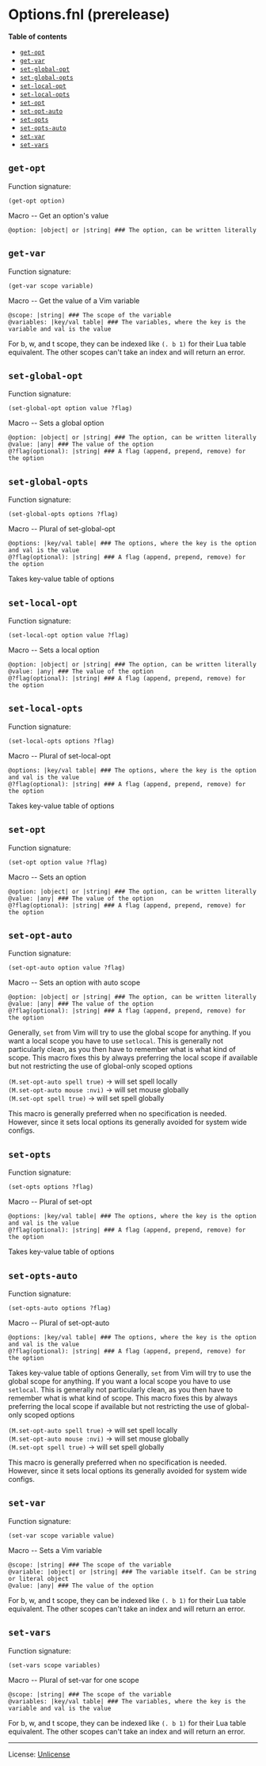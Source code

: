 # Options.fnl (prerelease)

**Table of contents**

- [`get-opt`](#get-opt)
- [`get-var`](#get-var)
- [`set-global-opt`](#set-global-opt)
- [`set-global-opts`](#set-global-opts)
- [`set-local-opt`](#set-local-opt)
- [`set-local-opts`](#set-local-opts)
- [`set-opt`](#set-opt)
- [`set-opt-auto`](#set-opt-auto)
- [`set-opts`](#set-opts)
- [`set-opts-auto`](#set-opts-auto)
- [`set-var`](#set-var)
- [`set-vars`](#set-vars)

## `get-opt`
Function signature:

```
(get-opt option)
```

Macro -- Get an option's value

```
@option: |object| or |string| ### The option, can be written literally
```

## `get-var`
Function signature:

```
(get-var scope variable)
```

Macro -- Get the value of a Vim variable

```
@scope: |string| ### The scope of the variable
@variables: |key/val table| ### The variables, where the key is the variable and val is the value
```

For b, w, and t scope, they can be indexed like `(. b 1)` for their
Lua table equivalent. The other scopes can't take an index and will
return an error.

## `set-global-opt`
Function signature:

```
(set-global-opt option value ?flag)
```

Macro -- Sets a global option

```
@option: |object| or |string| ### The option, can be written literally
@value: |any| ### The value of the option
@?flag(optional): |string| ### A flag (append, prepend, remove) for the option
```

## `set-global-opts`
Function signature:

```
(set-global-opts options ?flag)
```

Macro -- Plural of set-global-opt

```
@options: |key/val table| ### The options, where the key is the option and val is the value
@?flag(optional): |string| ### A flag (append, prepend, remove) for the option
```

Takes key-value table of options

## `set-local-opt`
Function signature:

```
(set-local-opt option value ?flag)
```

Macro -- Sets a local option

```
@option: |object| or |string| ### The option, can be written literally
@value: |any| ### The value of the option
@?flag(optional): |string| ### A flag (append, prepend, remove) for the option
```

## `set-local-opts`
Function signature:

```
(set-local-opts options ?flag)
```

Macro -- Plural of set-local-opt

```
@options: |key/val table| ### The options, where the key is the option and val is the value
@?flag(optional): |string| ### A flag (append, prepend, remove) for the option
```

Takes key-value table of options

## `set-opt`
Function signature:

```
(set-opt option value ?flag)
```

Macro -- Sets an option

```
@option: |object| or |string| ### The option, can be written literally
@value: |any| ### The value of the option
@?flag(optional): |string| ### A flag (append, prepend, remove) for the option
```

## `set-opt-auto`
Function signature:

```
(set-opt-auto option value ?flag)
```

Macro -- Sets an option with auto scope

```
@option: |object| or |string| ### The option, can be written literally
@value: |any| ### The value of the option
@?flag(optional): |string| ### A flag (append, prepend, remove) for the option
```

Generally, `set` from Vim will try to use the global scope for anything.
If you want a local scope you have to use `setlocal`. This is generally
not particularly clean, as you then have to remember what is what kind of
scope. This macro fixes this by always preferring the local scope if available
but not restricting the use of global-only scoped options

`(M.set-opt-auto spell true)` -> will set spell locally   
`(M.set-opt-auto mouse :nvi)` -> will set mouse globally   
`(M.set-opt spell true)`      -> will set spell globally   

This macro is generally preferred when no specification is needed.
However, since it sets local options its generally avoided for system wide configs.

## `set-opts`
Function signature:

```
(set-opts options ?flag)
```

Macro -- Plural of set-opt

```
@options: |key/val table| ### The options, where the key is the option and val is the value
@?flag(optional): |string| ### A flag (append, prepend, remove) for the option
```

Takes key-value table of options

## `set-opts-auto`
Function signature:

```
(set-opts-auto options ?flag)
```

Macro -- Plural of set-opt-auto

```
@options: |key/val table| ### The options, where the key is the option and val is the value
@?flag(optional): |string| ### A flag (append, prepend, remove) for the option
```

Takes key-value table of options
Generally, `set` from Vim will try to use the global scope for anything.
If you want a local scope you have to use `setlocal`. This is generally
not particularly clean, as you then have to remember what is what kind of
scope. This macro fixes this by always preferring the local scope if available
but not restricting the use of global-only scoped options

`(M.set-opt-auto spell true)` -> will set spell locally   
`(M.set-opt-auto mouse :nvi)` -> will set mouse globally   
`(M.set-opt spell true)`      -> will set spell globally   

This macro is generally preferred when no specification is needed.
However, since it sets local options its generally avoided for system wide configs.

## `set-var`
Function signature:

```
(set-var scope variable value)
```

Macro -- Sets a Vim variable

```
@scope: |string| ### The scope of the variable
@variable: |object| or |string| ### The variable itself. Can be string or literal object
@value: |any| ### The value of the option
```

For b, w, and t scope, they can be indexed like `(. b 1)` for their
Lua table equivalent. The other scopes can't take an index and will
return an error.

## `set-vars`
Function signature:

```
(set-vars scope variables)
```

Macro -- Plural of set-var for one scope

```
@scope: |string| ### The scope of the variable
@variables: |key/val table| ### The variables, where the key is the variable and val is the value
```

For b, w, and t scope, they can be indexed like `(. b 1)` for their
Lua table equivalent. The other scopes can't take an index and will
return an error.


---

License: [Unlicense](https://github.com/katawful/nvim-anisole-macros/blob/main/LICENSE)


<!-- Generated with Fenneldoc v1.0.1
     https://gitlab.com/andreyorst/fenneldoc -->
